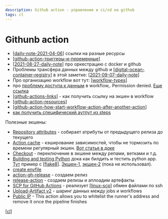 ```yaml
---
description: Github action - управление и ci/cd на github
tags: cl
---
```

# Githunb action

- [[daily-note-2021-04-06]] ссылки на разные ресурсы
- [[github-action-триггеры-и-переменные]]
- [[2021-08-27-daily-note]] про оркестрацию с docker и github
- Проблемы трансфера данных между github и [[digital-ocean-container-registry]] в этой заметке: [[2021-09-07-daily-note]]
- Про организацию workflow вот тут: [[workflow-types]]
- про [проблему доступа к данным](https://stackoverflow.com/questions/57830375/github-actions-workflow-error-permission-denied) в workflow,. Permission denied. [Еще ссылка](https://github.community/t/action-showing-permission-denied/134957)
- [[github-actions-links]] - как получить ссылку на экшен в workflow
- [[github-action-resources]]
- [[github-action-how-start-workflow-action-after-another-action]]
- [как получить специфический аутпут из steps](https://stackoverflow.com/a/59201610/15966204)

Полезные экшены:

- [Repository attributes](https://github.com/marketplace/actions/repository-attributes) - собирает атрибуты от предыдущего релиза до текущего
- [Action cache](https://github.com/actions/cache) - кэширование зависимостей, чтобы не тормозить по времени регулярный экшен. [Вот статья в доке](https://docs.github.com/en/actions/guides/caching-dependencies-to-speed-up-workflows)
- [Checkout](https://github.com/actions/checkout) - переключение в экшене между репами, ветками и т.д.
- [Building and testing Python](https://docs.github.com/en/actions/guides/building-and-testing-python) дока как билдить и тестить python app. [Тут](https://github.com/actions/starter-workflows/blob/dda42cb8f2514b6ee4e8cc0a860512821ffaa9f7/ci/python-app.yml) пример с [[flake8]]. [Экшен-1](https://github.com/py-actions/flake8), [экшен-2](https://github.com/reviewdog/action-flake8) (пока не использовал).
- [create envfile](https://github.com/KonstantinKlepikov/create-envfile)
- [action-gh-release](https://github.com/softprops/action-gh-release) - создаем релиз
- [release-action](https://github.com/ncipollo/release-action) - создаем релизы и аплоадим артефакты
- [SCP for GitHub Actions](https://github.com/appleboy/scp-action) - реализует [[linux-scp]] обмен файлами по ssh
- [Upload-Artifact v2](https://github.com/actions/upload-artifact) - шаринг данных между jobs и workflows
- [Public IP](https://github.com/haythem/public-ip) - This action allows you to whitelist the runner's address and remove it once the pipeline finishes

[[cl]]

[//begin]: # "Autogenerated link references for markdown compatibility"
[daily-note-2021-04-06]: daily-note-2021-04-06 "daily-note-2021-04-06"
[github-action-триггеры-и-переменные]: github-action-триггеры-и-переменные "Github action триггеры и переменные - документация и полезные ссылки"
[2021-08-27-daily-note]: ../posts/2021-08-27-daily-note "Как добавить контейнеры на Digital Ocean registry с помощью docker-compose"
[digital-ocean-container-registry]: digital-ocean-container-registry "Digital ocean container registry"
[2021-09-07-daily-note]: ../posts/2021-09-07-daily-note "Как устроен github packages, подводные камни интеграции с digital ocean и другими сервисами"
[workflow-types]: workflow-types "Про варианты git workflow"
[github-actions-links]: github-actions-links "Ссылка на версию экшена"
[github-action-resources]: github-action-resources "Github actions resources"
[github-action-how-start-workflow-action-after-another-action]: github-action-how-start-workflow-action-after-another-action "How start second github action after success first"
[flake8]: flake8 "Flake8"
[linux-scp]: linux-scp "linux-scp"
[cl]: ../lists/cl "Ci - непрервыная интеграция"
[//end]: # "Autogenerated link references"